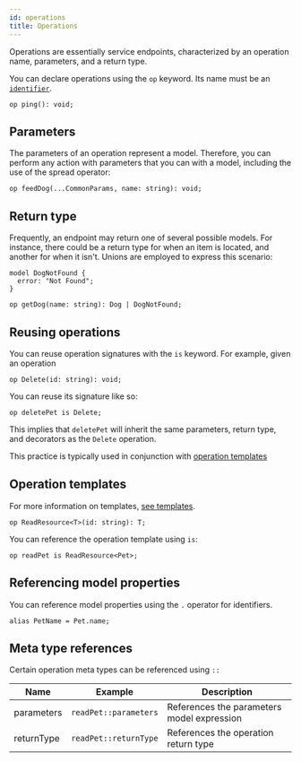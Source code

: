 ```yaml
---
id: operations
title: Operations
---
```


Operations are essentially service endpoints, characterized by an operation name, parameters, and a return type.

You can declare operations using the `op` keyword. Its name must be an [`identifier`](./identifiers.md).

```typespec
op ping(): void;
```

## Parameters

The parameters of an operation represent a model. Therefore, you can perform any action with parameters that you can with a model, including the use of the spread operator:

```typespec
op feedDog(...CommonParams, name: string): void;
```

## Return type

Frequently, an endpoint may return one of several possible models. For instance, there could be a return type for when an item is located, and another for when it isn't. Unions are employed to express this scenario:

```typespec
model DogNotFound {
  error: "Not Found";
}

op getDog(name: string): Dog | DogNotFound;
```

## Reusing operations

You can reuse operation signatures with the `is` keyword. For example, given an operation

```typespec
op Delete(id: string): void;
```

You can reuse its signature like so:

```typespec
op deletePet is Delete;
```

This implies that `deletePet` will inherit the same parameters, return type, and decorators as the `Delete` operation.

This practice is typically used in conjunction with [operation templates](#operation-templates)

## Operation templates

For more information on templates, [see templates](./templates.md).

```typespec
op ReadResource<T>(id: string): T;
```

You can reference the operation template using `is`:

```typespec
op readPet is ReadResource<Pet>;
```

## Referencing model properties

You can reference model properties using the `.` operator for identifiers.

```tsp
alias PetName = Pet.name;
```

## Meta type references

Certain operation meta types can be referenced using `::`

| Name       | Example               | Description                                |
| ---------- | --------------------- | ------------------------------------------ |
| parameters | `readPet::parameters` | References the parameters model expression |
| returnType | `readPet::returnType` | References the operation return type       |
